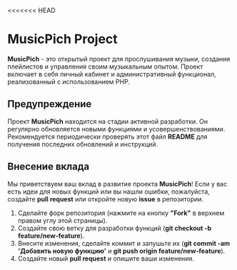 <<<<<<< HEAD
# MusicPich Project
**MusicPich** - это открытый проект для прослушивания музыки, создания плейлистов и управления своим музыкальным опытом. Проект включает в себя личный кабинет и административный функционал, реализованный с использованием PHP.

## Предупреждение
Проект **MusicPich** находится на стадии активной разработки. Он регулярно обновляется новыми функциями и усовершенствованиями. Рекомендуется периодически проверять этот файл **README** для получения последних обновлений и инструкций.

## Внесение вклада
Мы приветствуем ваш вклад в развитие проекта **MusicPich**! Если у вас есть идеи для новых функций или вы нашли ошибки, пожалуйста, создайте **pull request** или откройте новую **issue** в репозитории.

1. Сделайте форк репозитория (нажмите на кнопку **"Fork"** в верхнем правом углу этой страницы).
2. Создайте свою ветку для разработки функций (**git checkout -b feature/new-feature**).
3. Внесите изменения, сделайте коммит и запушьте их (**git commit -am 'Добавить новую функцию'** и **git push origin feature/new-feature**).
4. Создайте новый **pull request** и опишите ваши изменения.
